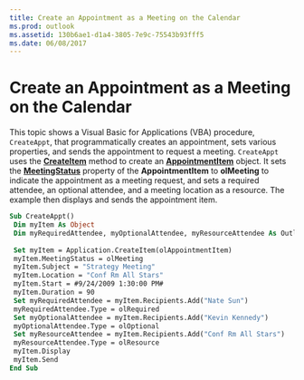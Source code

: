 ```yaml
---
title: Create an Appointment as a Meeting on the Calendar
ms.prod: outlook
ms.assetid: 130b6ae1-d1a4-3805-7e9c-75543b93fff5
ms.date: 06/08/2017
---
```



# Create an Appointment as a Meeting on the Calendar

This topic shows a Visual Basic for Applications (VBA) procedure,  `CreateAppt`, that programmatically creates an appointment, sets various properties, and sends the appointment to request a meeting.  `CreateAppt` uses the **[CreateItem](application-createitem-method-outlook.md)** method to create an **[AppointmentItem](appointmentitem-object-outlook.md)** object. It sets the **[MeetingStatus](appointmentitem-meetingstatus-property-outlook.md)** property of the **AppointmentItem** to **olMeeting** to indicate the appointment as a meeting request, and sets a required attendee, an optional attendee, and a meeting location as a resource. The example then displays and sends the appointment item.


```vb
Sub CreateAppt() 
 Dim myItem As Object 
 Dim myRequiredAttendee, myOptionalAttendee, myResourceAttendee As Outlook.Recipient 
 
 Set myItem = Application.CreateItem(olAppointmentItem) 
 myItem.MeetingStatus = olMeeting 
 myItem.Subject = "Strategy Meeting" 
 myItem.Location = "Conf Rm All Stars" 
 myItem.Start = #9/24/2009 1:30:00 PM# 
 myItem.Duration = 90 
 Set myRequiredAttendee = myItem.Recipients.Add("Nate Sun") 
 myRequiredAttendee.Type = olRequired 
 Set myOptionalAttendee = myItem.Recipients.Add("Kevin Kennedy") 
 myOptionalAttendee.Type = olOptional 
 Set myResourceAttendee = myItem.Recipients.Add("Conf Rm All Stars") 
 myResourceAttendee.Type = olResource 
 myItem.Display 
 myItem.Send 
End Sub
```


